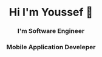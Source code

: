 <h1 align= "center">Hi I'm Youssef 👋</h1>
<h3 align= "center">I'm Software Engineer</h3>
<h3 align= "center">Mobile Application Develeper</h3>
